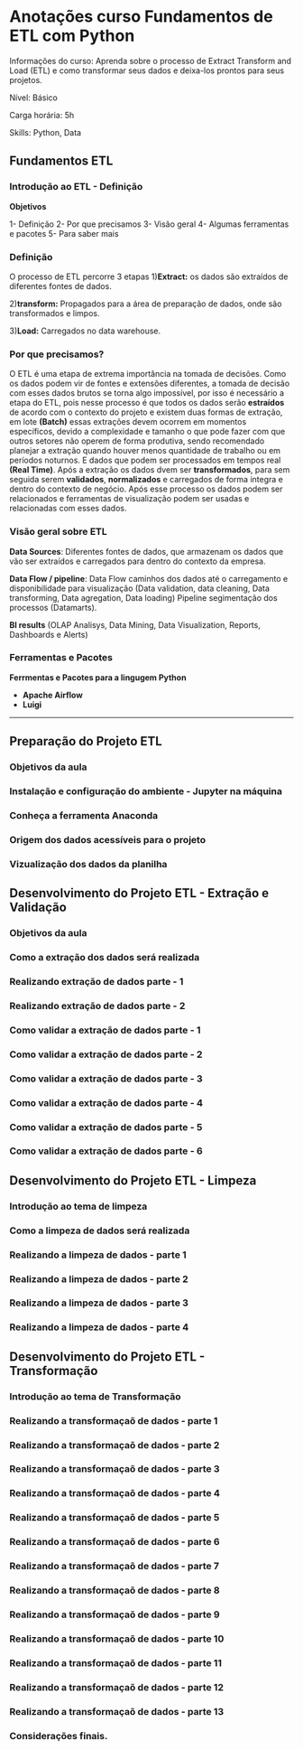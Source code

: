 # Anotações curso Fundamentos de ETL com Python

Informações do curso:
Aprenda sobre o processo de Extract Transform and Load (ETL) e como transformar seus dados e deixa-los prontos para seus projetos.

Nível: Básico

Carga horária: 5h

Skills: Python, Data

## Fundamentos ETL

### Introdução ao ETL - Definição
**Objetivos**

1- Definição
2- Por que precisamos
3- Visão geral
4- Algumas ferramentas e pacotes
5- Para saber mais

### Definição
O processo de ETL percorre 3 etapas
1)**Extract:** os dados são extraídos de diferentes fontes de dados.

2)**transform:** Propagados para a área de preparação de dados, onde são transformados e limpos.

3)**Load:** Carregados no data warehouse.

### Por que precisamos?
O ETL é uma etapa de extrema importância na tomada de decisões. Como os dados podem vir de fontes e extensões diferentes, a tomada de decisão com esses dados brutos se torna algo impossível, por isso é necessário a etapa do ETL, pois nesse processo é que todos os dados serão **estraídos** de acordo com o contexto do projeto e existem duas formas de extração, em lote **(Batch)** essas extrações devem ocorrem em momentos específicos, devido a complexidade e tamanho o que pode fazer com que outros setores não operem de forma produtiva, sendo recomendado planejar a extração quando houver menos quantidade de trabalho ou em períodos noturnos. E dados que podem ser processados em tempos real **(Real Time)**. Após a extração os dados dvem ser **transformados**, para sem seguida serem **validados**, **normalizados** e carregados de forma integra e dentro do contexto de negócio. Após esse processo os dados podem ser relacionados e ferramentas de visualização podem ser usadas e relacionadas com esses dados.

### Visão geral sobre ETL

**Data Sources**: Diferentes fontes de dados, que armazenam os dados que vão ser extraídos e carregados para dentro do contexto da empresa.

**Data Flow / pipeline**: Data Flow caminhos dos dados até o carregamento e disponibilidade para visualização (Data validation, data cleaning, Data transforming, Data agregation, Data loading) Pipeline segimentação dos processos (Datamarts).

**BI results** (OLAP Analisys, Data Mining, Data Visualization, Reports, Dashboards e Alerts)

### Ferramentas e Pacotes
**Ferrmentas e Pacotes para a lingugem Python**
* **Apache Airflow** 
* **Luigi**
* **


## Preparação do Projeto ETL

### Objetivos da aula

### Instalação e configuração do ambiente - Jupyter na máquina

### Conheça a ferramenta Anaconda

### Origem dos dados acessíveis para o projeto

### Vizualização dos dados da planilha

## Desenvolvimento do Projeto ETL - Extração e Validação

### Objetivos da aula

### Como a extração dos dados será realizada

### Realizando extração de dados parte - 1

### Realizando extração de dados parte - 2

### Como validar a extração de dados parte - 1

### Como validar a extração de dados parte - 2

### Como validar a extração de dados parte - 3

### Como validar a extração de dados parte - 4

### Como validar a extração de dados parte - 5

### Como validar a extração de dados parte - 6

## Desenvolvimento do Projeto ETL - Limpeza

### Introdução ao tema de limpeza

### Como a limpeza de dados será realizada

### Realizando a limpeza de dados - parte 1

### Realizando a limpeza de dados - parte 2

### Realizando a limpeza de dados - parte 3

### Realizando a limpeza de dados - parte 4

## Desenvolvimento do Projeto ETL - Transformação

### Introdução ao tema de Transformação

### Realizando a transformaçaõ de dados - parte 1

### Realizando a transformaçaõ de dados - parte 2

### Realizando a transformaçaõ de dados - parte 3

### Realizando a transformaçaõ de dados - parte 4

### Realizando a transformaçaõ de dados - parte 5

### Realizando a transformaçaõ de dados - parte 6

### Realizando a transformaçaõ de dados - parte 7

### Realizando a transformaçaõ de dados - parte 8

### Realizando a transformaçaõ de dados - parte 9

### Realizando a transformaçaõ de dados - parte 10

### Realizando a transformaçaõ de dados - parte 11

### Realizando a transformaçaõ de dados - parte 12

### Realizando a transformaçaõ de dados - parte 13

### Considerações finais.




